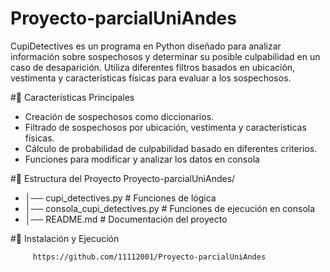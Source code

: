 # Proyecto-parcialUniAndes
CupiDetectives es un programa en Python diseñado para analizar información sobre sospechosos y determinar su posible culpabilidad en un caso de desaparición. Utiliza diferentes filtros basados en ubicación, vestimenta y características físicas para evaluar a los sospechosos.


#📌 Características Principales
- Creación de sospechosos como diccionarios.
- Filtrado de sospechosos por ubicación, vestimenta y características físicas.
- Cálculo de probabilidad de culpabilidad basado en diferentes criterios.
- Funciones para modificar y analizar los datos en consola
  
#📂 Estructura del Proyecto
Proyecto-parcialUniAndes/
- │── cupi_detectives.py  # Funciones de lógica
- │── consola_cupi_detectives.py  # Funciones de ejecución en consola
- │── README.md  # Documentación del proyecto

#🚀 Instalación y Ejecución
   ```bash
        https://github.com/11112001/Proyecto-parcialUniAndes

